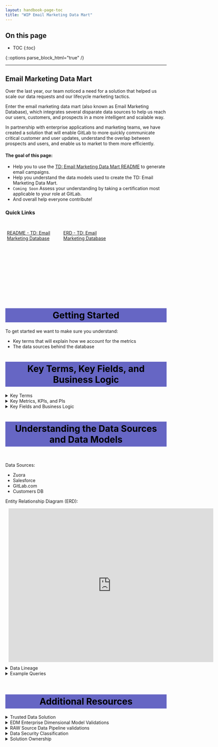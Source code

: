 ```yaml
---
layout: handbook-page-toc
title: "WIP Email Marketing Data Mart"
---
```

## On this page

- TOC
{:toc}

{::options parse_block_html="true" /}

---
## Email Marketing Data Mart


Over the last year, our team noticed a need for a solution that helped us scale our data requests and our lifecycle marketing tactics.

Enter the email marketing data mart (also known as Email Marketing Database), which integrates several disparate data sources to help us reach our users, customers, and prospects in a more intelligent and scalable way. 

In partnership with enterprise applications and marketing teams, we have created a solution that will enable GitLab to more quickly communicate critical customer and user updates, understand the overlap between prospects and users, and enable us to market to them more efficiently. 

#### The goal of this page:

* Help you to use the [TD: Email Marketing Data Mart README](https://docs.google.com/spreadsheets/d/1z0-QQbudAYU3pYS5CrdQMoyLxMipbx0rQzKTjx6AEZo/edit#gid=1701629744) to generate email campaigns.
* Help you understand the data models used to create the TD: Email Marketing Data Mart.
* `Coming Soon` Assess your understanding by taking a certification most applicable to your role at GitLab.
* And overall help everyone contribute!

### Quick Links
<div class="flex-row" markdown="0" style="height:80px">
  <a href="https://docs.google.com/spreadsheets/d/1z0-QQbudAYU3pYS5CrdQMoyLxMipbx0rQzKTjx6AEZo/edit#gid=1701629744" class="btn btn-purple" style="width:33%;height:100%;margin:5px;float:left;display:flex;justify-content:center;align-items:center;">README - TD: Email Marketing Database</a>
<a href="https://lucid.app/lucidchart/12ee91c1-7ae5-4e99-96ae-bc51652dfa19/edit?page=kW05tjmZX.Hv#" class="btn btn-purple" style="width:33%;height:100%;margin:5px;float:left;display:flex;justify-content:center;align-items:center;">ERD - TD: Email Marketing Database</a>
</div>
<br><br><br><br><br><br><br><br><br>

<style> #headerformat {
background-color: #6666c4; color: black; padding: 5px; text-align: center;
}
</style>
<h1 id="headerformat">Getting Started </h1>

To get started we want to make sure you understand:

* Key terms that will explain how we account for the metrics
* The data sources behind the database

<style> #headerformat {
background-color: #6666c4; color: black; padding: 5px; text-align: center;
}
</style>
<h1 id="headerformat">Key Terms, Key Fields, and Business Logic </h1>

<details>
<summary markdown='span'>
  Key Terms
</summary>
Dimensions:

* Sales Segment
* Sales Region
* Product Tier
* Product Delivery
* User Role
* Subscription Start and End Dates
* Trial Start and End Dates

</details>

<details>
<summary markdown='span'>
  Key Metrics, KPIs, and PIs
</summary>
Facts:

* Usage Ping
* Days until trial ends

</details>

<details>
<summary markdown='span'>
  Key Fields and Business Logic
</summary>
* The grain of the Email Marketing Data Mart is one row per unique email address. There is a one to many relationship between each email address and different dimensions such as product tier, product delivery, and subscriptions. Therefore, in the Data Mart, we have used aggregation logic to create fields to describe the email addresses. For example, there are fields named `group_owner_of_saas_premium_tier` and `group_owner_of_saas_ultimate_tier` which are boolean fields. It is possible that a group owner could have a TRUE value for both of these fields if they are owners of both a Premium and Ultimate plan. 
</details>

<style> #headerformat {
background-color: #6666c4; color: black; padding: 5px; text-align: center;}
</style>
<h1 id="headerformat">Understanding the Data Sources and Data Models</h1>
<br>

Data Sources:

* Zuora
* Salesforce
* GitLab.com
* Customers DB

Entity Relationship Diagram (ERD):

<div style="width: 640px; height: 480px; margin: 10px; position: relative;"><iframe allowfullscreen frameborder="0" style="width:640px; height:480px" src="https://lucid.app/documents/embeddedchart/12ee91c1-7ae5-4e99-96ae-bc51652dfa19" id="8DUnoPlKNRCA"></iframe></div>


<details>
<summary markdown='span'>
  Data Lineage
</summary>
* The dbt solution generates a dimensional model from RAW source data. The documentation and SQL for <a href = "https://dbt.gitlabdata.com/#!/model/model.gitlab_snowflake.mart_marketing_contact#code">mart_marketing_contact can be found here </a>, and the complete data lineages can be found at <a href = "https://dbt.gitlabdata.com/#!/model/model.gitlab_snowflake.mart_marketing_contact?g_v=1&g_i=%2Bmart_marketing_contact%2B"> dbt mart_marketing_contact lineage chart </a>
</details>

<details>
<summary markdown='span'>
  Example Queries
</summary>
Let's pull some email lists. You can use these queries in both Snowflkae and Sisense.
<br>
```
--Pull ALL owners and individual namespaces for Paid SaaS Plans
SELECT DISTINCT 
  email_address
FROM "PREP"."SENSITIVE"."MART_MARKETING_CONTACT"
WHERE GROUP_OWNER_OF_SAAS_BRONZE_TIER = TRUE
  OR GROUP_OWNER_OF_SAAS_PREMIUM_TIER = TRUE
  OR GROUP_OWNER_OF_SAAS_ULTIMATE_TIER = TRUE
  OR INDIVIDUAL_NAMESPACE_IS_SAAS_BRONZE_TIER
  OR INDIVIDUAL_NAMESPACE_IS_SAAS_PREMIUM_TIER
  OR INDIVIDUAL_NAMESPACE_IS_SAAS_ULTIMATE_TIER
```

</details>
<br>



<style> #headerformat {
background-color: #6666c4; color: black; padding: 5px; text-align: center;
}
</style>
<h1 id="headerformat">Additional Resources </h1>

<details>
<summary markdown='span'>
  Trusted Data Solution
</summary>

Coming Soon

</details>

<details>
<summary markdown='span'>
  EDM Enterprise Dimensional Model Validations
</summary>
The [(WIP) Enterprise Dimensional Model Validation Dashboard](https://app.periscopedata.com/app/gitlab/760445/WIP:-Enterprise-Dimensional-Model-Validation-Dashboard) reports on latest Enterprise Dimensional model test and runs.
</details>

<details>
<summary markdown='span'>
  RAW Source Data Pipeline validations
</summary>
[Data Pipeline Health Validations](https://app.periscopedata.com/app/gitlab/715938/Data-Pipeline-Health-Dashboard)
</details>

<details>
<summary markdown='span'>
  Data Security Classification
</summary>


**ORANGE**

- Description: Personal data at the row or record level. Given this, this data is masked in `PROD.COMMON_MART_MARKETING`, but is available in `PREP.SENSITIVE`. Customer Metadata (such as customer company name) is available in `PROD.COMMON_MART_MARKETING`
- Objects: 
  - `PREP.SENSITIVE.DIM_MARKETING_CONTACT`
  - `PREP.SENSITIVE.MART_MARKETING_CONTACT`
  - `PROD.COMMON_MART_MARKETING.MART_CRM_TOUCHPOINT`
  - `PROD.COMMON_MART_MARKETING.MART_CRM_ATTRIBUTION_TOUCHPOINT`
 
</details>

<details>
<summary markdown='span'>
  Solution Ownership
</summary>
* Source System Owner:
  * Salesforce: `@jbrennan1`
  * Zuora:
  * GitLab.com
  * Customers DB
* Source System Subject Matter Expert:
  * Salesforce: `@jbrennan1`
  * Zuora:
  * GitLab.com
  * Customers DB
* Data Team Subject Matter Expert: `@jeanpeguero` `@jjstark` `@iweeks`
</details>

